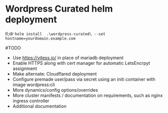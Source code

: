 # Wordpress Curated helm deployment

tl;dr `helm install  .\wordpress-curated\ --set hostname=yourdomain.example.com`


#TODO 

- Use https://vitess.io/ in place of mariadb deployment
- Enable HTTPS along with cert manager for automatic  LetsEncrpyt assignment
- Make alternate: Cloudflared deployment
- Configure premade user/pass via secret using an initi container with image wordpress:cli
- More dynamics/config options/overrides
- More cluster manifests / documentation on requirements, such as nginx ingress controller
- Additional documentation